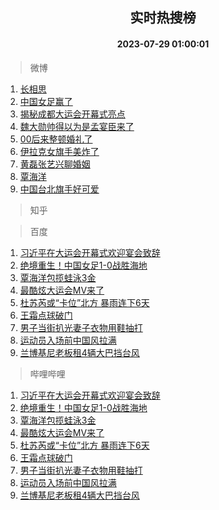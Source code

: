 <div align="center"><h2>实时热搜榜</h2><h4>2023-07-29 01:00:01</h4></div>

> 微博  

1. [长相思](https://s.weibo.com/weibo?q=%E9%95%BF%E7%9B%B8%E6%80%9D&t=31&band_rank=1&Refer=top)<br />
2. [中国女足赢了](https://s.weibo.com/weibo?q=%E4%B8%AD%E5%9B%BD%E5%A5%B3%E8%B6%B3%E8%B5%A2%E4%BA%86&t=31&band_rank=2&Refer=top)<br />
3. [揭秘成都大运会开幕式亮点](https://s.weibo.com/weibo?q=%23%E6%8F%AD%E7%A7%98%E6%88%90%E9%83%BD%E5%A4%A7%E8%BF%90%E4%BC%9A%E5%BC%80%E5%B9%95%E5%BC%8F%E4%BA%AE%E7%82%B9%23&t=31&band_rank=3&Refer=top)<br />
4. [魏大勋帅得以为是孟宴臣来了](https://s.weibo.com/weibo?q=%23%E9%AD%8F%E5%A4%A7%E5%8B%8B%E5%B8%85%E5%BE%97%E4%BB%A5%E4%B8%BA%E6%98%AF%E5%AD%9F%E5%AE%B4%E8%87%A3%E6%9D%A5%E4%BA%86%23&t=31&band_rank=4&Refer=top)<br />
5. [00后来整顿婚礼了](https://s.weibo.com/weibo?q=%2300%E5%90%8E%E6%9D%A5%E6%95%B4%E9%A1%BF%E5%A9%9A%E7%A4%BC%E4%BA%86%23&t=31&band_rank=5&Refer=top)<br />
6. [伊拉克女旗手美炸了](https://s.weibo.com/weibo?q=%E4%BC%8A%E6%8B%89%E5%85%8B%E5%A5%B3%E6%97%97%E6%89%8B%E7%BE%8E%E7%82%B8%E4%BA%86&t=31&band_rank=6&Refer=top)<br />
7. [黄磊张艺兴聊婚姻](https://s.weibo.com/weibo?q=%23%E9%BB%84%E7%A3%8A%E5%BC%A0%E8%89%BA%E5%85%B4%E8%81%8A%E5%A9%9A%E5%A7%BB%23&t=31&band_rank=7&Refer=top)<br />
8. [覃海洋](https://s.weibo.com/weibo?q=%E8%A6%83%E6%B5%B7%E6%B4%8B&t=31&band_rank=8&Refer=top)<br />
9. [中国台北旗手好可爱](https://s.weibo.com/weibo?q=%E4%B8%AD%E5%9B%BD%E5%8F%B0%E5%8C%97%E6%97%97%E6%89%8B%E5%A5%BD%E5%8F%AF%E7%88%B1&t=31&band_rank=9&Refer=top)<br />

> 知乎  


> 百度  

1. [习近平在大运会开幕式欢迎宴会致辞](https://www.baidu.com/s?wd=%E4%B9%A0%E8%BF%91%E5%B9%B3%E5%9C%A8%E5%A4%A7%E8%BF%90%E4%BC%9A%E5%BC%80%E5%B9%95%E5%BC%8F%E6%AC%A2%E8%BF%8E%E5%AE%B4%E4%BC%9A%E8%87%B4%E8%BE%9E&sa=fyb_news&rsv_dl=fyb_news)<br />
2. [绝境重生！中国女足1-0战胜海地](https://www.baidu.com/s?wd=%E7%BB%9D%E5%A2%83%E9%87%8D%E7%94%9F%EF%BC%81%E4%B8%AD%E5%9B%BD%E5%A5%B3%E8%B6%B31-0%E6%88%98%E8%83%9C%E6%B5%B7%E5%9C%B0&sa=fyb_news&rsv_dl=fyb_news)<br />
3. [覃海洋包揽蛙泳3金](https://www.baidu.com/s?wd=%E8%A6%83%E6%B5%B7%E6%B4%8B%E5%8C%85%E6%8F%BD%E8%9B%99%E6%B3%B33%E9%87%91&sa=fyb_news&rsv_dl=fyb_news)<br />
4. [最酷炫大运会MV来了](https://www.baidu.com/s?wd=%E6%9C%80%E9%85%B7%E7%82%AB%E5%A4%A7%E8%BF%90%E4%BC%9AMV%E6%9D%A5%E4%BA%86&sa=fyb_news&rsv_dl=fyb_news)<br />
5. [杜苏芮或“卡位”北方 暴雨连下6天](https://www.baidu.com/s?wd=%E6%9D%9C%E8%8B%8F%E8%8A%AE%E6%88%96%E2%80%9C%E5%8D%A1%E4%BD%8D%E2%80%9D%E5%8C%97%E6%96%B9+%E6%9A%B4%E9%9B%A8%E8%BF%9E%E4%B8%8B6%E5%A4%A9&sa=fyb_news&rsv_dl=fyb_news)<br />
6. [王霜点球破门](https://www.baidu.com/s?wd=%E7%8E%8B%E9%9C%9C%E7%82%B9%E7%90%83%E7%A0%B4%E9%97%A8&sa=fyb_news&rsv_dl=fyb_news)<br />
7. [男子当街扒光妻子衣物用鞋抽打](https://www.baidu.com/s?wd=%E7%94%B7%E5%AD%90%E5%BD%93%E8%A1%97%E6%89%92%E5%85%89%E5%A6%BB%E5%AD%90%E8%A1%A3%E7%89%A9%E7%94%A8%E9%9E%8B%E6%8A%BD%E6%89%93&sa=fyb_news&rsv_dl=fyb_news)<br />
8. [运动员入场前中国风拉满](https://www.baidu.com/s?wd=%E8%BF%90%E5%8A%A8%E5%91%98%E5%85%A5%E5%9C%BA%E5%89%8D%E4%B8%AD%E5%9B%BD%E9%A3%8E%E6%8B%89%E6%BB%A1&sa=fyb_news&rsv_dl=fyb_news)<br />
9. [兰博基尼老板租4辆大巴挡台风](https://www.baidu.com/s?wd=%E5%85%B0%E5%8D%9A%E5%9F%BA%E5%B0%BC%E8%80%81%E6%9D%BF%E7%A7%9F4%E8%BE%86%E5%A4%A7%E5%B7%B4%E6%8C%A1%E5%8F%B0%E9%A3%8E&sa=fyb_news&rsv_dl=fyb_news)<br />

> 哔哩哔哩  

1. [习近平在大运会开幕式欢迎宴会致辞](https://www.baidu.com/s?wd=%E4%B9%A0%E8%BF%91%E5%B9%B3%E5%9C%A8%E5%A4%A7%E8%BF%90%E4%BC%9A%E5%BC%80%E5%B9%95%E5%BC%8F%E6%AC%A2%E8%BF%8E%E5%AE%B4%E4%BC%9A%E8%87%B4%E8%BE%9E&sa=fyb_news&rsv_dl=fyb_news)<br />
2. [绝境重生！中国女足1-0战胜海地](https://www.baidu.com/s?wd=%E7%BB%9D%E5%A2%83%E9%87%8D%E7%94%9F%EF%BC%81%E4%B8%AD%E5%9B%BD%E5%A5%B3%E8%B6%B31-0%E6%88%98%E8%83%9C%E6%B5%B7%E5%9C%B0&sa=fyb_news&rsv_dl=fyb_news)<br />
3. [覃海洋包揽蛙泳3金](https://www.baidu.com/s?wd=%E8%A6%83%E6%B5%B7%E6%B4%8B%E5%8C%85%E6%8F%BD%E8%9B%99%E6%B3%B33%E9%87%91&sa=fyb_news&rsv_dl=fyb_news)<br />
4. [最酷炫大运会MV来了](https://www.baidu.com/s?wd=%E6%9C%80%E9%85%B7%E7%82%AB%E5%A4%A7%E8%BF%90%E4%BC%9AMV%E6%9D%A5%E4%BA%86&sa=fyb_news&rsv_dl=fyb_news)<br />
5. [杜苏芮或“卡位”北方 暴雨连下6天](https://www.baidu.com/s?wd=%E6%9D%9C%E8%8B%8F%E8%8A%AE%E6%88%96%E2%80%9C%E5%8D%A1%E4%BD%8D%E2%80%9D%E5%8C%97%E6%96%B9+%E6%9A%B4%E9%9B%A8%E8%BF%9E%E4%B8%8B6%E5%A4%A9&sa=fyb_news&rsv_dl=fyb_news)<br />
6. [王霜点球破门](https://www.baidu.com/s?wd=%E7%8E%8B%E9%9C%9C%E7%82%B9%E7%90%83%E7%A0%B4%E9%97%A8&sa=fyb_news&rsv_dl=fyb_news)<br />
7. [男子当街扒光妻子衣物用鞋抽打](https://www.baidu.com/s?wd=%E7%94%B7%E5%AD%90%E5%BD%93%E8%A1%97%E6%89%92%E5%85%89%E5%A6%BB%E5%AD%90%E8%A1%A3%E7%89%A9%E7%94%A8%E9%9E%8B%E6%8A%BD%E6%89%93&sa=fyb_news&rsv_dl=fyb_news)<br />
8. [运动员入场前中国风拉满](https://www.baidu.com/s?wd=%E8%BF%90%E5%8A%A8%E5%91%98%E5%85%A5%E5%9C%BA%E5%89%8D%E4%B8%AD%E5%9B%BD%E9%A3%8E%E6%8B%89%E6%BB%A1&sa=fyb_news&rsv_dl=fyb_news)<br />
9. [兰博基尼老板租4辆大巴挡台风](https://www.baidu.com/s?wd=%E5%85%B0%E5%8D%9A%E5%9F%BA%E5%B0%BC%E8%80%81%E6%9D%BF%E7%A7%9F4%E8%BE%86%E5%A4%A7%E5%B7%B4%E6%8C%A1%E5%8F%B0%E9%A3%8E&sa=fyb_news&rsv_dl=fyb_news)<br />
